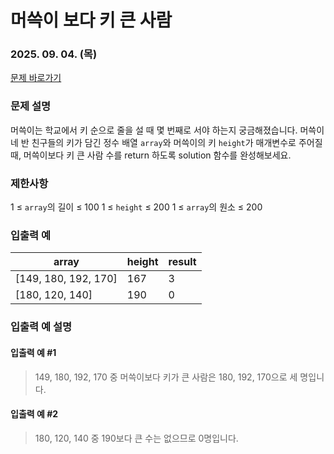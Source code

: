# 머쓱이 보다 키 큰 사람

### 2025. 09. 04. (목)

[문제 바로가기](https://school.programmers.co.kr/learn/courses/30/lessons/120585)

### 문제 설명

머쓱이는 학교에서 키 순으로 줄을 설 때 몇 번째로 서야 하는지 궁금해졌습니다. 머쓱이네 반 친구들의 키가 담긴 정수 배열 `array`와 머쓱이의 키 `height`가 매개변수로 주어질 때, 머쓱이보다 키 큰 사람 수를 return 하도록 solution 함수를 완성해보세요.

### 제한사항

1 ≤ `array`의 길이 ≤ 100
1 ≤ `height` ≤ 200
1 ≤ `array`의 원소 ≤ 200

### 입출력 예

| array                | height | result |
| -------------------- | ------ | ------ |
| [149, 180, 192, 170] | 167    | 3      |
| [180, 120, 140]      | 190    | 0      |

### 입출력 예 설명

#### 입출력 예 #1

> 149, 180, 192, 170 중 머쓱이보다 키가 큰 사람은 180, 192, 170으로 세 명입니다.

#### 입출력 예 #2

> 180, 120, 140 중 190보다 큰 수는 없으므로 0명입니다.
